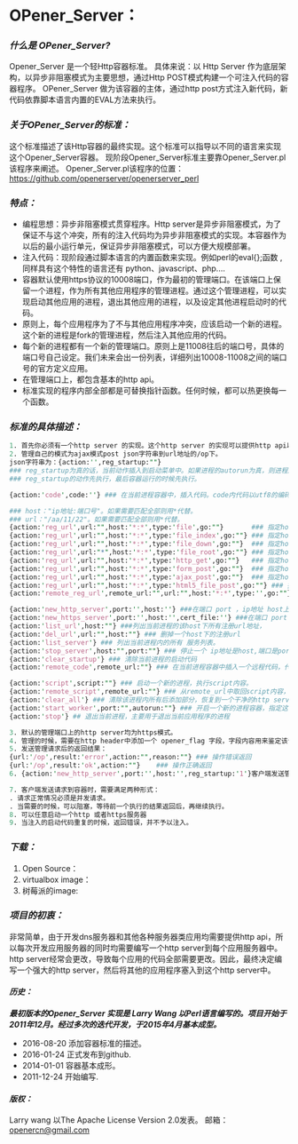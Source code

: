 # OPener_Server：

### *什么是 OPener_Server?* 
Opener_Server 是一个轻Http容器标准。 具体来说：以 Http Server 作为底层架构，以异步非阻塞模式为主要思想，通过Http POST模式构建一个可注入代码的容器程序。 OPener_Server 做为该容器的主体，通过http post方式注入新代码，新代码依靠脚本语言内置的EVAL方法来执行。

### *关于OPener_Server的标准：* 
这个标准描述了该Http容器的最终实现。这个标准可以指导以不同的语言来实现这个Opener_Server容器。
现阶段Opener_Server标准主要靠Opener_Server.pl该程序来阐述。
Opener_Server.pl该程序的位置：https://github.com/openerserver/openerserver_perl


### *特点：* 
* 编程思想：异步非阻塞模式贯穿程序。Http server是异步非阻塞模式，为了保证不与这个冲突，所有的注入代码均为异步非阻塞模式的实现。本容器作为以后的最小运行单元，保证异步非阻塞模式，可以方便大规模部署。
* 注入代码：现阶段通过脚本语言的内置函数来实现。例如perl的eval{};函数 , 同样具有这个特性的语言还有 python、javascript、php....
* 容器默认使用https协议的10008端口，作为最初的管理端口。在该端口上保留一个进程，作为所有其他应用程序的管理进程。通过这个管理进程，可以实现启动其他应用的进程，退出其他应用的进程，以及设定其他进程启动时的代码。
* 原则上，每个应用程序为了不与其他应用程序冲突，应该启动一个新的进程。这个新的进程是fork的管理进程，然后注入其他应用的代码。
* 每个新的进程都有一个新的管理端口。原则上是11008往后的端口号，具体的端口号自己设定。我们未来会出一份列表，详细列出10008-11008之间的端口号的官方定义应用。
* 在管理端口上，都包含基本的http api。
* 标准实现的程序内部全部都是可替换指针函数。任何时候，都可以热更换每一个函数。

### *标准的具体描述：* 
```perl
1. 首先你必须有一个http server 的实现。这个http server 的实现可以提供http api以管理自己。
2. 管理自己的模式为ajax模式post json字符串到url地址的/op下。
json字符串为：{action:'',reg_startup:""}
### reg_startup为真的话，当前动作插入到启动菜单中。如果进程的autorun为真，则进程启动的时候，自动运行这些reg_startup为真的动作。
### reg_startup的动作先执行，最后容器运行的时候先执行。

{action:'code',code:''} ### 在当前进程容器中，插入代码。code内代码以utf8的编码格式，插入运行。

### host："ip地址:端口号"。如果需要匹配全部则用*代替。
### url："/aa/11/22"。如果需要匹配全部则用*代替。
{action:'reg_url',url:"",host:'*:*',type:'file',go:""}       ### 指定host上的url为单个文件的浏览，文件地址在go内
{action:'reg_url',url:"",host:'*:*',type:'file_index',go:""} ### 指定host上的url为文件目录的浏览，目录地址在go内
{action:'reg_url',url:"",host:'*:*',type:'file_down',go:""}  ### 指定host上的url为单个文件的下载，文件地址在go内
{action:'reg_url',url:"*",host:'*:*',type:'file_root',go:""} ### 指定host上的http server 根目录的设定，目录地址在go内
{action:'reg_url',url:"",host:'*:*',type:'http_get',go:""}   ### 指定host上的url为http get方式的请求，这个请求的处理的代码位于go内。常用于get一个虚拟地址，使用go处理好数据并返回。
{action:'reg_url',url:"",host:'*:*',type:'form_post',go:""}  ### 指定host上的url为form的post方式的请求，这个请求的处理的代码位于go内。
{action:'reg_url',url:"",host:'*:*',type:'ajax_post',go:""}  ### 指定host上的url为ajax的post方式的请求（也可以说是Http 的post模式），这个请求的处理的代码位于go内。
{action:'reg_url',url:"",host:'*:*',type:'html5_file_post',go:""} ### 指定host上的url为html5的文件 post上方式的请求。使用ajax post模式上传大的文件。上传成功后调用go
{action:'remote_reg_url',remote_url:"",url:"",host:'*:*',type:'',go:""} ### 从远程url地址中取回需要reg的go内容，然后执行reg_url操作

{action:'new_http_server',port:'',host:''} ###在端口 port ，ip地址 host上按照http server的模式监听。
{action:'new_https_server',port:'',host:'',cert_file:''} ###在端口 port ，ip地址 host上按照https server的模式监听，并配置一个证书：cert_file，证书文件和当前进程在同一个地址。
{action:'list_url',host:""} ###列出当前进程的该host下所有注册url地址，
{action:'del_url',url:"",host:""} ### 删掉一个host下的注册url
{action:'list_server'} ### 列出当前进程内的所有 服务列表。
{action:'stop_server',host:"",port:""} ### 停止一个 ip地址是host,端口是port的 服务。
{action:'clear_startup'} ### 清除当前进程的启动代码
{action:'remote_code',remote_url:""} ### 在当前进程容器中插入一个远程代码，代码位于：remote_url。

{action:'script',script:""} ### 启动一个新的进程，执行script内容。
{action:'remote_script',remote_url:""} ### 从remote_url中取回script内容，然后启动一个新的进程
{action:'clear_all'} ### 清除该进程内所有后添加部分，恢复到一个干净的http server 容器。
{action:'start_worker',port:"",autorun:""} ### 开启一个新的进程容器，指定这个容器的管理端口是port, autorun来决定这个新的进程容器是否随最初的管理进程容器一同启动。
{action:'stop'} ## 退出当前进程，主要用于退出当前应用程序的进程

3. 默认的管理端口上的http server均为https模式。
4. 管理的时候，需要在http header中添加一个 opener_flag 字段，字段内容用来鉴定该请求是否为认证的请求。
5. 发送管理请求后的返回结果：
{url:'/op',result:'error',action:"",reason:""} ### 操作错误返回
{url:'/op',result:'ok',action:""}    ### 操作正确返回
6. {action:'new_http_server',port:'',host:'',reg_startup:'1'}客户端发送管理请求并带reg_startup>0时，需要容器检测一下本次请求是否与之前的reg_startup请求有重复。重复则放弃本次reg_startup注册。如果reg_startup为-1，则从服务器删掉这条注册。

7. 客户端发送请求到容器时，需要满足两种形式：
. 请求正常情况必须是并发请求。
. 当需要的时候，可以阻塞，等待前一个执行的结果返回后，再继续执行。
8. 可以任意启动一个http 或者https服务器
9. 当注入的启动代码重复的时候，返回错误，并不予以注入。
```

### *下载：* 
1. Open Source：
2. virtualbox image：
3. 树莓派的image:


### *项目的初衷：* 
非常简单，由于开发dns服务器和其他各种服务器类应用均需要提供http api，所以每次开发应用服务器的同时均需要编写一个http server到每个应用服务器中。http server经常会更改，导致每个应用的代码全部需要更改。因此，最终决定编写一个强大的http server，然后将其他的应用程序塞入到这个http server中。


#### *历史：* 
***最初版本的Opener_Server 实现是 Larry Wang 以Perl语言编写的。项目开始于2011年12月。经过多次的迭代开发，于2015年4月基本成型。***

* 2016-08-20 添加容器标准的描述。
* 2016-01-24 正式发布到github.
* 2014-01-01 容器基本成形。
* 2011-12-24 开始编写.



#### *版权：* 
Larry wang 以The Apache License Version 2.0发表。
邮箱：openercn@gmail.com
